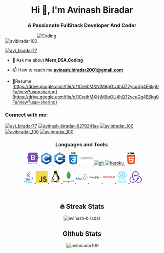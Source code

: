 <h1 align="center">Hi 👋, I'm Avinash Biradar</h1>
<h3 align="center">A Passionate FullStack Developer And Coder</h3>
<img align="right" alt="Coding" width="400" src="https://raw.githubusercontent.com/TheDudeThatCode/TheDudeThatCode/master/Assets/Developer.gif">
<p align="left"> <img src="https://komarev.com/ghpvc/?username=avibiradar100&label=Profile%20views&color=0e75b6&style=flat" alt="avibiradar100" /> </p>

<p align="left"> <a href="https://twitter.com/avi_biradar77" target="blank"><img src="https://img.shields.io/twitter/follow/avi_biradar77?logo=twitter&style=for-the-badge" alt="avi_biradar77" /></a> </p>

- 💬 Ask me about **Mern,DSA,Coding**

- 📫 How to reach me **avinash.biradar2001@gmail.com**

- 📄Resume [https://drive.google.com/file/d/1CreihMXNtM9pOU4hQ72ycuGg4E6kg0Fa/view?usp=sharing](https://drive.google.com/file/d/1CreihMXNtM9pOU4hQ72ycuGg4E6kg0Fa/view?usp=sharing)

<h3 align="left">Connect with me:</h3>
<p align="left">
<a href="https://twitter.com/avi_biradar77" target="blank"><img align="center" src="https://raw.githubusercontent.com/rahuldkjain/github-profile-readme-generator/master/src/images/icons/Social/twitter.svg" alt="avi_biradar77" height="30" width="40" /></a>
<a href="https://linkedin.com/in/avinash-biradar-9279241aa" target="blank"><img align="center" src="https://raw.githubusercontent.com/rahuldkjain/github-profile-readme-generator/master/src/images/icons/Social/linked-in-alt.svg" alt="avinash-biradar-9279241aa" height="30" width="40" /></a>
<a href="https://www.codechef.com/users/avibiradar_100" target="blank"><img align="center" src="https://cdn.jsdelivr.net/npm/simple-icons@3.1.0/icons/codechef.svg" alt="avibiradar_100" height="30" width="40" /></a>
<a href="https://www.hackerrank.com/avibiradar_100" target="blank"><img align="center" src="https://raw.githubusercontent.com/rahuldkjain/github-profile-readme-generator/master/src/images/icons/Social/hackerrank.svg" alt="avibiradar_100" height="30" width="40" /></a>
<a href="https://www.leetcode.com/avibiradar_100" target="blank"><img align="center" src="https://raw.githubusercontent.com/rahuldkjain/github-profile-readme-generator/master/src/images/icons/Social/leet-code.svg" alt="avibiradar_100" height="30" width="40" /></a>
</p>

<h3 align="center">Languages and Tools:</h3>
<p align="center"> <a href="https://getbootstrap.com" target="_blank" rel="noreferrer"> <img src="https://raw.githubusercontent.com/devicons/devicon/master/icons/bootstrap/bootstrap-plain-wordmark.svg" alt="bootstrap" width="40" height="40"/> </a> <a href="https://www.cprogramming.com/" target="_blank" rel="noreferrer"> <img src="https://raw.githubusercontent.com/devicons/devicon/master/icons/c/c-original.svg" alt="c" width="40" height="40"/> </a> <a href="https://www.w3schools.com/cpp/" target="_blank" rel="noreferrer"> <img src="https://raw.githubusercontent.com/devicons/devicon/master/icons/cplusplus/cplusplus-original.svg" alt="cplusplus" width="40" height="40"/> </a> <a href="https://www.w3schools.com/css/" target="_blank" rel="noreferrer"> <img src="https://raw.githubusercontent.com/devicons/devicon/master/icons/css3/css3-original-wordmark.svg" alt="css3" width="40" height="40"/> </a> <a href="https://expressjs.com" target="_blank" rel="noreferrer"> <img src="https://raw.githubusercontent.com/devicons/devicon/master/icons/express/express-original-wordmark.svg" alt="express" width="40" height="40"/> </a> <a href="https://git-scm.com/" target="_blank" rel="noreferrer"> <img src="https://www.vectorlogo.zone/logos/git-scm/git-scm-icon.svg" alt="git" width="40" height="40"/> </a> <a href="https://heroku.com" target="_blank" rel="noreferrer"> <img src="https://www.vectorlogo.zone/logos/heroku/heroku-icon.svg" alt="heroku" width="40" height="40"/> </a> <a href="https://www.w3.org/html/" target="_blank" rel="noreferrer"> <img src="https://raw.githubusercontent.com/devicons/devicon/master/icons/html5/html5-original-wordmark.svg" alt="html5" width="40" height="40"/> </a> <br/> <br/><a href="https://www.java.com" target="_blank" rel="noreferrer"> <img src="https://raw.githubusercontent.com/devicons/devicon/master/icons/java/java-original.svg" alt="java" width="40" height="40"/> </a> <a href="https://developer.mozilla.org/en-US/docs/Web/JavaScript" target="_blank" rel="noreferrer"> <img src="https://raw.githubusercontent.com/devicons/devicon/master/icons/javascript/javascript-original.svg" alt="javascript" width="40" height="40"/> </a> <a href="https://www.linux.org/" target="_blank" rel="noreferrer"> <img src="https://raw.githubusercontent.com/devicons/devicon/master/icons/linux/linux-original.svg" alt="linux" width="40" height="40"/> </a> <a href="https://www.mongodb.com/" target="_blank" rel="noreferrer"> <img src="https://raw.githubusercontent.com/devicons/devicon/master/icons/mongodb/mongodb-original-wordmark.svg" alt="mongodb" width="40" height="40"/> </a> <a href="https://www.mysql.com/" target="_blank" rel="noreferrer"> <img src="https://raw.githubusercontent.com/devicons/devicon/master/icons/mysql/mysql-original-wordmark.svg" alt="mysql" width="40" height="40"/> </a> <a href="https://nodejs.org" target="_blank" rel="noreferrer"> <img src="https://raw.githubusercontent.com/devicons/devicon/master/icons/nodejs/nodejs-original-wordmark.svg" alt="nodejs" width="40" height="40"/> </a> <a href="https://www.oracle.com/" target="_blank" rel="noreferrer"> <img src="https://raw.githubusercontent.com/devicons/devicon/master/icons/oracle/oracle-original.svg" alt="oracle" width="40" height="40"/> </a> <a href="https://reactjs.org/" target="_blank" rel="noreferrer"> <img src="https://raw.githubusercontent.com/devicons/devicon/master/icons/react/react-original-wordmark.svg" alt="react" width="40" height="40"/> </a> <a href="https://redux.js.org" target="_blank" rel="noreferrer"> <img src="https://raw.githubusercontent.com/devicons/devicon/master/icons/redux/redux-original.svg" alt="redux" width="40" height="40"/> </a> </p> <br/>

<h2 align="center"> 🔥 Streak Stats</h2>
<p align="center"><img src="https://github-readme-streak-stats.herokuapp.com/?user=avibiradar100&theme=algolia" alt="avinash-biradar"/></p>

<h2 align="center">Github Stats</h2>
<p align="center" >&nbsp;<img src="https://github-readme-stats.vercel.app/api?username=avibiradar100&show_icons=true&locale=en&theme=algolia" alt="avibiradar100" /></p>
